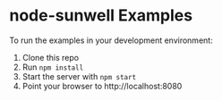 node-sunwell Examples
=====================

To run the examples in your development environment:

1. Clone this repo
2. Run `npm install`
3. Start the server with `npm start`
4. Point your browser to http://localhost:8080
